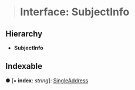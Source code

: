 > # Interface: SubjectInfo

## Hierarchy

* **SubjectInfo**

## Indexable

● \[▪ **index**: *string*\]: [SingleAddress](_observable_types_.singleaddress.md)